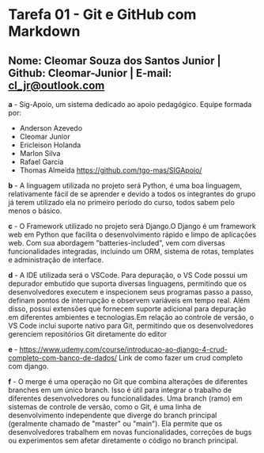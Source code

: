 # Tarefa 01 - Git e GitHub com Markdown

## Nome: Cleomar Souza dos Santos Junior | Github: Cleomar-Junior | E-mail: cl_jr@outlook.com

**a** - Sig-Apoio, um sistema dedicado ao apoio pedagógico.
Equipe formada por:
* Anderson Azevedo
* Cleomar Junior
* Ericleison Holanda
* Marlon Silva
* Rafael Garcia
* Thomas Almeida
<https://github.com/tgo-mas/SIGApoio/>

**b** - A linguagem utilizada no projeto será Python, é uma boa linguagem, relativamente fácil de se aprender
e devido a todos os integrantes do grupo já terem utilizado ela no primeiro período do curso, todos sabem pelo menos o básico.

**c** - O Framework utilizado no projeto será Django.O Django é um framework web em Python que facilita o desenvolvimento rápido e limpo de aplicações web. Com sua abordagem "batteries-included", vem com diversas funcionalidades integradas, incluindo um ORM, sistema de rotas, templates e administração de interface. 

**d** - A IDE utilizada será o VSCode. Para depuração, o VS Code possui um depurador embutido que suporta diversas linguagens, permitindo que os desenvolvedores executem e inspecionem seus programas passo a passo, definam pontos de interrupção e observem variáveis em tempo real. Além disso, possui extensões que fornecem suporte adicional para depuração em diferentes ambientes e tecnologias.Em relação ao controle de versão, o VS Code inclui suporte nativo para Git, permitindo que os desenvolvedores gerenciem repositórios Git diretamente do editor

**e** - <https://www.udemy.com/course/introducao-ao-django-4-crud-completo-com-banco-de-dados/>
Link de como fazer um crud completo com django.

**f** - O merge é uma operação no Git que combina alterações de diferentes branches em um único branch. Isso é útil para integrar o trabalho de diferentes desenvolvedores ou funcionalidades. Uma branch (ramo) em sistemas de controle de versão, como o Git, é uma linha de desenvolvimento independente que diverge do branch principal (geralmente chamado de "master" ou "main"). Ela permite que os desenvolvedores trabalhem em novas funcionalidades, correções de bugs ou experimentos sem afetar diretamente o código no branch principal.